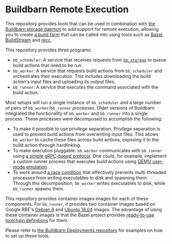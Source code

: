 # Buildbarn Remote Execution

This repository provides tools that can be used in combination with
[the Buildbarn storage daemon](https://github.com/buildbarn/bb-storage)
to add support for remote execution, allowing you to create
[a build farm](https://en.wikipedia.org/wiki/Compile_farm) that can be
called into using tools such as [Bazel](https://bazel.build/),
[BuildStream](https://wiki.gnome.org/Projects/BuildStream) and
[recc](https://gitlab.com/bloomberg/recc).

This repository provides three programs:

- `bb_scheduler`: A service that receives requests from
  [`bb_storage`](https://github.com/buildbarn/bb-storage) to queue build
  actions that need to be run.
- `bb_worker`: A service that requests build actions from `bb_scheduler`
  and orchestrates their execution. This includes downloading the build
  action's input files and uploading its output files.
- `bb_runner`: A service that executes the command associated with the
  build action.

Most setups will run a single instance of `bb_scheduler` and a large
number of pairs of `bb_worker`/`bb_runner` processes. Older versions of
Buildbarn integrated the functionality of `bb_worker` and `bb_runner`
into a single process. These processes were decomposed to accomplish the
following:

- To make it possible to use privilege separation. Privilege separation
  is used to prevent build actions from overwriting input files. This
  allows `bb_worker` to cache these files across build actions,
  exposing it to the build action through hardlinking.
- To make execution pluggable. `bb_worker` communicates with `bb_runner`
  using [a simple gRPC-based protocol](https://github.com/buildbarn/bb-remote-execution/blob/master/pkg/proto/runner/runner.proto).
  One could, for example, implement a custom runner process that
  executes build actions using [QEMU user-mode emulation](https://www.qemu.org/).
- To work around [a race condition](https://github.com/golang/go/issues/22315)
  that effectively prevents multi-threaded processes from writing
  executables to disk and spawning them. Through this decomposition,
  `bb_worker` writes executables to disk, while `bb_runner` spawns them.

This repository provides container images images for each of these
components. For `bb_runner`, it provides two container images based on
Google RBE's [Debian 8](https://console.cloud.google.com/marketplace/details/google/rbe-debian8)
and [Ubuntu 16.04](https://console.cloud.google.com/marketplace/details/google/rbe-ubuntu16-04)
images. The advantage of using these container images is that the Bazel
project provides [ready-to-use toolchain definitions](https://github.com/bazelbuild/bazel-toolchains)
for them.

Please refer to [the Buildbarn Deployments repository](https://github.com/buildbarn/bb-deployments)
for examples on how to set up these tools.
